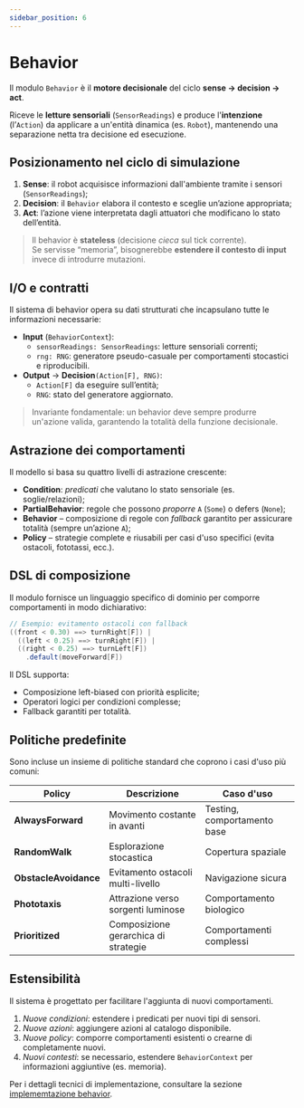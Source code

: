```yaml
---
sidebar_position: 6
---
```


# Behavior

Il modulo `Behavior` è il **motore decisionale** del ciclo **sense → decision → act**.

Riceve le **letture sensoriali** (`SensorReadings`) e produce l'**intenzione** (l’`Action`) da applicare a un'entità
dinamica (es. `Robot`), mantenendo una separazione netta tra decisione ed esecuzione.

## Posizionamento nel ciclo di simulazione

1. **Sense**:  il robot acquisisce informazioni dall'ambiente tramite i sensori (`SensorReadings`);
2. **Decision**: il `Behavior` elabora il contesto e sceglie un’azione appropriata;
3. **Act**: l’azione viene interpretata dagli attuatori che modificano lo stato dell’entità.

> Il behavior è **stateless** (decisione _cieca_ sul tick corrente).  
> Se servisse “memoria”, bisognerebbe **estendere il contesto di input**  invece di introdurre mutazioni.

## I/O e contratti

Il sistema di behavior opera su dati strutturati che incapsulano tutte le informazioni necessarie:

- **Input** (`BehaviorContext`):
    - `sensorReadings: SensorReadings`: letture sensoriali correnti;
    - `rng: RNG`: generatore pseudo-casuale per comportamenti stocastici e riproducibili.
- **Output** → **Decision**`(Action[F], RNG)`:
    - `Action[F]` da eseguire sull’entità;
    - `RNG`: stato del generatore aggiornato.

> Invariante fondamentale: un behavior deve sempre produrre un'azione valida, garantendo la totalità della funzione
> decisionale.

## Astrazione dei comportamenti

Il modello si basa su quattro livelli di astrazione crescente:

- **Condition**: _predicati_ che valutano lo stato sensoriale (es. soglie/relazioni);
- **PartialBehavior**: regole che possono _proporre_ `A` (`Some`) o defers (`None`);
- **Behavior** – composizione di regole con  _fallback_ garantito per assicurare totalità (sempre un’azione `A`);
- **Policy** – strategie complete e riusabili per casi d'uso specifici (evita ostacoli, fototassi, ecc.).

## DSL di composizione

Il modulo fornisce un linguaggio specifico di dominio per comporre comportamenti in modo dichiarativo:

```scala
// Esempio: evitamento ostacoli con fallback
((front < 0.30) ==> turnRight[F]) |
  ((left < 0.25) ==> turnRight[F]) |
  ((right < 0.25) ==> turnLeft[F])
    .default(moveForward[F])
````

Il DSL supporta:

- Composizione left-biased con priorità esplicite;
- Operatori logici per condizioni complesse;
- Fallback garantiti per totalità.

## Politiche predefinite

Sono incluse un insieme di politiche standard che coprono i casi d'uso più comuni:

| Policy                | Descrizione                          | Caso d'uso                  |
|-----------------------|--------------------------------------|-----------------------------|
| **AlwaysForward**     | Movimento costante in avanti         | Testing, comportamento base |
| **RandomWalk**        | Esplorazione stocastica              | Copertura spaziale          |
| **ObstacleAvoidance** | Evitamento ostacoli multi-livello    | Navigazione sicura          |
| **Phototaxis**        | Attrazione verso sorgenti luminose   | Comportamento biologico     |
| **Prioritized**       | Composizione gerarchica di strategie | Comportamenti complessi     |

## Estensibilità

Il sistema è progettato per facilitare l'aggiunta di nuovi comportamenti.

1. _Nuove condizioni_: estendere i predicati per nuovi tipi di sensori.
2. _Nuove azioni_: aggiungere azioni al catalogo disponibile.
3. _Nuove policy_: comporre comportamenti esistenti o crearne di completamente nuovi.
4. _Nuovi contesti_: se necessario, estendere `BehaviorContext` per informazioni aggiuntive (es. memoria).

Per i dettagli tecnici di implementazione, consultare la
sezione [implememtazione behavior](../05-implementation/03-david-cohen/behavior.md).